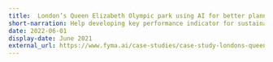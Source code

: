 ```yaml
---
title:  London’s Queen Elizabeth Olympic park using AI for better planning.
short-narration: Help developing key performance indicator for sustainable mobility plans in London.
date: 2022-06-01
display-date: June 2021
external_url: https://www.fyma.ai/case-studies/case-study-londons-queen-elizabeth-olympic-park-using-ai-for-better-planning
---
```

